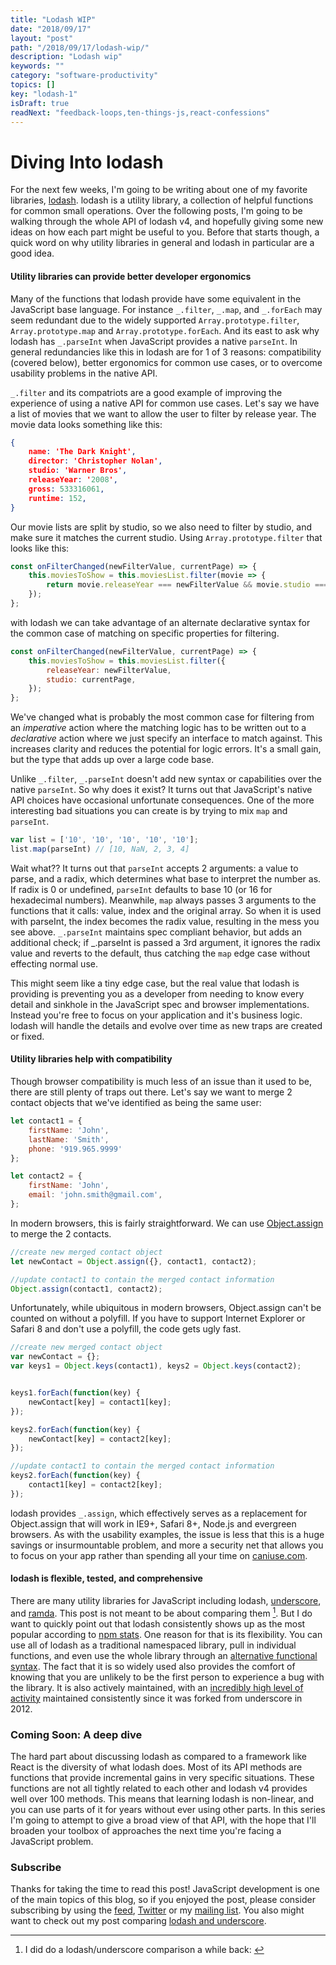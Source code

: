```yaml
---
title: "Lodash WIP"
date: "2018/09/17"
layout: "post"
path: "/2018/09/17/lodash-wip/"
description: "Lodash wip"
keywords: ""
category: "software-productivity"
topics: []
key: "lodash-1"
isDraft: true
readNext: "feedback-loops,ten-things-js,react-confessions"
---
```

# Diving Into lodash

For the next few weeks, I'm going to be writing about one of my favorite libraries, [lodash][lodash].  lodash is a utility library, a collection of helpful functions for common small operations.  Over the following posts, I'm going to be walking through the whole API of lodash v4, and hopefully giving some new ideas on how each part might be useful to you.  Before that starts though, a quick word on why utility libraries in general and lodash in particular are a good idea.

#### Utility libraries can provide better developer ergonomics

Many of the functions that lodash provide have some equivalent in the JavaScript base language.  For instance `_.filter`, `_.map`, and `_.forEach` may seem redundant due to the widely supported `Array.prototype.filter`, `Array.prototype.map` and `Array.prototype.forEach`.  And its east to ask why lodash has `_.parseInt` when JavaScript provides a native `parseInt`.  In general redundancies like this in lodash are for 1 of 3 reasons: compatibility (covered below), better ergonomics for common use cases, or to overcome usability problems in the native API.

`_.filter` and its compatriots are a good example of improving the experience of using a native API for common use cases.  Let's say we have a list of movies that we want to allow the user to filter by release year. The movie data looks something like this:

```json
{
    name: 'The Dark Knight',
    director: 'Christopher Nolan',
    studio: 'Warner Bros',
    releaseYear: '2008',
    gross: 533316061,
    runtime: 152,
}
```

Our movie lists are split by studio, so we also need to filter by studio, and make sure it matches the current studio.  Using `Array.prototype.filter` that looks like this:

```javascript
const onFilterChanged(newFilterValue, currentPage) => {
    this.moviesToShow = this.moviesList.filter(movie => {
        return movie.releaseYear === newFilterValue && movie.studio === currentPage;
    });
};
```

with lodash we can take advantage of an alternate declarative syntax for the common case of matching on specific properties for filtering.

```javascript
const onFilterChanged(newFilterValue, currentPage) => {
    this.moviesToShow = this.moviesList.filter({
        releaseYear: newFilterValue,
        studio: currentPage,
    });
};
```

We've changed what is probably the most common case for filtering from an *imperative* action where the matching logic has to be written out to a *declarative* action where we just specify an interface to match against.  This increases clarity and reduces the potential for logic errors.  It's a small gain, but the type that adds up over a large code base.

Unlike `_.filter`, `_.parseInt` doesn't add new syntax or capabilities over the native `parseInt`.  So why does it exist?  It turns out that JavaScript's native API choices have occasional unfortunate consequences.  One of the more interesting bad situations you can create is by trying to mix `map` and `parseInt`.

```javascript
var list = ['10', '10', '10', '10', '10'];
list.map(parseInt) // [10, NaN, 2, 3, 4]
```

Wait what??  It turns out that `parseInt` accepts 2 arguments: a value to parse, and a radix, which determines what base to interpret the number as.  If radix is 0 or undefined, `parseInt` defaults to base 10 (or 16 for hexadecimal numbers).  Meanwhile, `map` always passes 3 arguments to the functions that it calls: value, index and the original array.  So when it is used with parseInt, the index becomes the radix value, resulting in the mess you see above.  `_.parseInt` maintains spec compliant behavior, but adds an additional check; if _.parseInt is passed a 3rd argument, it ignores the radix value and reverts to the default, thus catching the `map` edge case without effecting normal use.

This might seem like a tiny edge case, but the real value that lodash is providing is preventing you as a developer from needing to know every detail and sinkhole in the JavaScript spec and browser implementations.  Instead you're free to focus on your application and it's business logic.  lodash will handle the details and evolve over time as new traps are created or fixed.

#### Utility libraries help with compatibility

Though browser compatibility is much less of an issue than it used to be, there are still plenty of traps out there.  Let's say we want to merge 2 contact objects that we've identified as being the same user:

```javascript
let contact1 = {
    firstName: 'John',
    lastName: 'Smith',
    phone: '919.965.9999'
};

let contact2 = {
    firstName: 'John',
    email: 'john.smith@gmail.com',
};
```

In modern browsers, this is fairly straightforward.  We can use [Object.assign](https://developer.mozilla.org/en-US/docs/Web/JavaScript/Reference/Global_Objects/Object/assign) to merge the 2 contacts.

```javascript
//create new merged contact object
let newContact = Object.assign({}, contact1, contact2);

//update contact1 to contain the merged contact information
Object.assign(contact1, contact2);
```

Unfortunately, while ubiquitous in modern browsers, Object.assign can't be counted on without a polyfill.  If you have to support Internet Explorer or Safari 8 and don't use a polyfill, the code gets ugly fast.

```javascript
//create new merged contact object
var newContact = {};
var keys1 = Object.keys(contact1), keys2 = Object.keys(contact2);


keys1.forEach(function(key) {
    newContact[key] = contact1[key];
});

keys2.forEach(function(key) {
    newContact[key] = contact2[key];
});

//update contact1 to contain the merged contact information
keys2.forEach(function(key) {
    contact1[key] = contact2[key];
});
```

lodash provides `_.assign`, which effectively serves as a replacement for Object.assign that will work in IE9+, Safari 8+, Node.js and evergreen browsers.  As with the usability examples, the issue is less that this is a huge savings or insurmountable problem, and more a security net that allows you to focus on your app rather than spending all your time on [caniuse.com](http://caniuse.com/).

#### lodash is flexible, tested, and comprehensive

There are many utility libraries for JavaScript including lodash, [underscore][underscore], and [ramda][ramda].  This post is not meant to be about comparing them [^1]. But I do want to quickly point out that lodash consistently shows up as the most popular according to [npm stats](https://www.npmjs.com/browse/star).  One reason for that is its flexibility.  You can use all of lodash as a traditional namespaced library, pull in individual functions, and even use the whole library through an [alternative functional syntax](https://github.com/lodash/lodash/wiki/FP-Guide).  The fact that it is so widely used also provides the comfort of knowing that you are unlikely to be the first person to experience a bug with the library.  It is also actively maintained, with an [incredibly high level of activity](https://github.com/lodash/lodash/graphs/contributors) maintained consistently since it was forked from underscore in 2012.

### Coming Soon: A deep dive

The hard part about discussing lodash as compared to a framework like React is the diversity of what lodash does.  Most of its API methods are functions that provide incremental gains in very specific situations.  These functions are not all tightly related to each other and lodash v4 provides well over 100 methods.  This means that learning lodash is non-linear, and you can use parts of it for years without ever using other parts.  In this series I'm going to attempt to give a broad view of that API, with the hope that I'll broaden your toolbox of approaches the next time you're facing a JavaScript problem.

### Subscribe

Thanks for taking the time to read this post!  JavaScript development is one of the main topics of this blog, so if you enjoyed the post, please consider subscribing by using the [feed](http://feedpress.me/benmccormick), [Twitter](http://twitter.com/benmccormickorg) or my [mailing list](http://eepurl.com/WFYon). You also might want to check out my post comparing [lodash and underscore](http://benmccormick.org/2014/11/12/underscore-vs-lodash/).

[^1]: I did do a lodash/underscore comparison a while back: <a href="http://benmccormick.org/2014/11/12/underscore-vs-lodash/"></a>


[lodash]: https://lodash.com/
[ramda]: http://ramdajs.com/
[underscore]: http://underscorejs.org/

